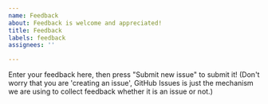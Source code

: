 ```yaml
---
name: Feedback
about: Feedback is welcome and appreciated!
title: Feedback
labels: feedback
assignees: ''

---
```


Enter your feedback here, then press "Submit new issue" to submit it! (Don't worry that you are 'creating an issue', GitHub Issues is just the mechanism we are using to collect feedback whether it is an issue or not.)
